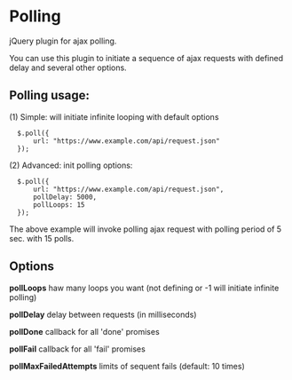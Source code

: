 Polling
=======

jQuery plugin for ajax polling.

You can use this plugin to initiate a sequence of ajax requests with defined delay and several other options.

Polling usage:
--------------

(1) Simple: will initiate infinite looping with default options

      $.poll({
          url: "https://www.example.com/api/request.json"
      });
 
(2) Advanced: init polling options:

      $.poll({
          url: "https://www.example.com/api/request.json",
          pollDelay: 5000,
          pollLoops: 15
      });

The above example will invoke polling ajax request with polling period of 5 sec.
with 15 polls.

Options
-------

**pollLoops**
haw many loops you want (not defining or -1 will initiate infinite polling)

**pollDelay**
delay between requests (in milliseconds)


**pollDone**
callback for all 'done' promises

**pollFail**
callback for all 'fail' promises

**pollMaxFailedAttempts**
limits of sequent fails (default: 10 times)
